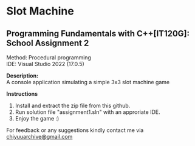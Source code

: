 # Slot Machine
## Programming Fundamentals with C++[IT120G]: School Assignment 2

Method: Procedural programming<br/> 
IDE: Visual Studio 2022 (17.0.5)<br/>

**Description:**<br/>
A console application simulating a simple 3x3 slot machine game
 
 **Instructions**
 1) Install and extract the zip file from this github.
 2) Run solution file "assignment1.sln" with an approriate IDE.
 3) Enjoy the game :)

For feedback or any suggestions kindly contact me via chiyuuarchive@gmail.com


